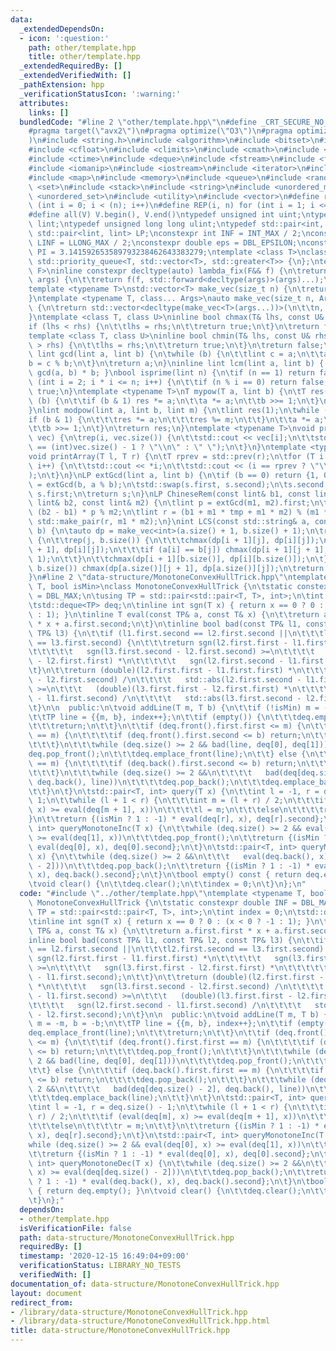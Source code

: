 ```yaml
---
data:
  _extendedDependsOn:
  - icon: ':question:'
    path: other/template.hpp
    title: other/template.hpp
  _extendedRequiredBy: []
  _extendedVerifiedWith: []
  _pathExtension: hpp
  _verificationStatusIcon: ':warning:'
  attributes:
    links: []
  bundledCode: "#line 2 \"other/template.hpp\"\n#define _CRT_SECURE_NO_WARNINGS\n\
    #pragma target(\"avx2\")\n#pragma optimize(\"O3\")\n#pragma optimize(\"unroll-loops\"\
    )\n#include <string.h>\n#include <algorithm>\n#include <bitset>\n#include <cassert>\n\
    #include <cfloat>\n#include <climits>\n#include <cmath>\n#include <complex>\n\
    #include <ctime>\n#include <deque>\n#include <fstream>\n#include <functional>\n\
    #include <iomanip>\n#include <iostream>\n#include <iterator>\n#include <list>\n\
    #include <map>\n#include <memory>\n#include <queue>\n#include <random>\n#include\
    \ <set>\n#include <stack>\n#include <string>\n#include <unordered_map>\n#include\
    \ <unordered_set>\n#include <utility>\n#include <vector>\n#define rep(i, n) for\
    \ (int i = 0; i < (n); i++)\n#define REP(i, n) for (int i = 1; i <= (n); i++)\n\
    #define all(V) V.begin(), V.end()\ntypedef unsigned int uint;\ntypedef long long\
    \ lint;\ntypedef unsigned long long ulint;\ntypedef std::pair<int, int> P;\ntypedef\
    \ std::pair<lint, lint> LP;\nconstexpr int INF = INT_MAX / 2;\nconstexpr lint\
    \ LINF = LLONG_MAX / 2;\nconstexpr double eps = DBL_EPSILON;\nconstexpr double\
    \ PI = 3.141592653589793238462643383279;\ntemplate <class T>\nclass prique : public\
    \ std::priority_queue<T, std::vector<T>, std::greater<T>> {\n};\ntemplate <typename\
    \ F>\ninline constexpr decltype(auto) lambda_fix(F&& f) {\n\treturn [f = std::forward<F>(f)](auto&&...\
    \ args) {\n\t\treturn f(f, std::forward<decltype(args)>(args)...);\n\t};\n}\n\
    template <typename T>\nstd::vector<T> make_vec(size_t n) {\n\treturn std::vector<T>(n);\n\
    }\ntemplate <typename T, class... Args>\nauto make_vec(size_t n, Args&&... args)\
    \ {\n\treturn std::vector<decltype(make_vec<T>(args...))>(\n\t\tn, make_vec<T>(std::forward<Args>(args)...));\n\
    }\ntemplate <class T, class U>\ninline bool chmax(T& lhs, const U& rhs) {\n\t\
    if (lhs < rhs) {\n\t\tlhs = rhs;\n\t\treturn true;\n\t}\n\treturn false;\n}\n\
    template <class T, class U>\ninline bool chmin(T& lhs, const U& rhs) {\n\tif (lhs\
    \ > rhs) {\n\t\tlhs = rhs;\n\t\treturn true;\n\t}\n\treturn false;\n}\ninline\
    \ lint gcd(lint a, lint b) {\n\twhile (b) {\n\t\tlint c = a;\n\t\ta = b;\n\t\t\
    b = c % b;\n\t}\n\treturn a;\n}\ninline lint lcm(lint a, lint b) { return a /\
    \ gcd(a, b) * b; }\nbool isprime(lint n) {\n\tif (n == 1) return false;\n\tfor\
    \ (int i = 2; i * i <= n; i++) {\n\t\tif (n % i == 0) return false;\n\t}\n\treturn\
    \ true;\n}\ntemplate <typename T>\nT mypow(T a, lint b) {\n\tT res(1);\n\twhile\
    \ (b) {\n\t\tif (b & 1) res *= a;\n\t\ta *= a;\n\t\tb >>= 1;\n\t}\n\treturn res;\n\
    }\nlint modpow(lint a, lint b, lint m) {\n\tlint res(1);\n\twhile (b) {\n\t\t\
    if (b & 1) {\n\t\t\tres *= a;\n\t\t\tres %= m;\n\t\t}\n\t\ta *= a;\n\t\ta %= m;\n\
    \t\tb >>= 1;\n\t}\n\treturn res;\n}\ntemplate <typename T>\nvoid printArray(std::vector<T>&\
    \ vec) {\n\trep(i, vec.size()) {\n\t\tstd::cout << vec[i];\n\t\tstd::cout << (i\
    \ == (int)vec.size() - 1 ? \"\\n\" : \" \");\n\t}\n}\ntemplate <typename T>\n\
    void printArray(T l, T r) {\n\tT rprev = std::prev(r);\n\tfor (T i = l; i != r;\
    \ i++) {\n\t\tstd::cout << *i;\n\t\tstd::cout << (i == rprev ? \"\\n\" : \" \"\
    );\n\t}\n}\nLP extGcd(lint a, lint b) {\n\tif (b == 0) return {1, 0};\n\tLP s\
    \ = extGcd(b, a % b);\n\tstd::swap(s.first, s.second);\n\ts.second -= a / b *\
    \ s.first;\n\treturn s;\n}\nLP ChineseRem(const lint& b1, const lint& m1, const\
    \ lint& b2, const lint& m2) {\n\tlint p = extGcd(m1, m2).first;\n\tlint tmp =\
    \ (b2 - b1) * p % m2;\n\tlint r = (b1 + m1 * tmp + m1 * m2) % (m1 * m2);\n\treturn\
    \ std::make_pair(r, m1 * m2);\n}\nint LCS(const std::string& a, const std::string&\
    \ b) {\n\tauto dp = make_vec<int>(a.size() + 1, b.size() + 1);\n\trep(i, a.size())\
    \ {\n\t\trep(j, b.size()) {\n\t\t\tchmax(dp[i + 1][j], dp[i][j]);\n\t\t\tchmax(dp[i][j\
    \ + 1], dp[i][j]);\n\t\t\tif (a[i] == b[j]) chmax(dp[i + 1][j + 1], dp[i][j] +\
    \ 1);\n\t\t}\n\t\tchmax(dp[i + 1][b.size()], dp[i][b.size()]);\n\t}\n\trep(j,\
    \ b.size()) chmax(dp[a.size()][j + 1], dp[a.size()][j]);\n\treturn dp[a.size()][b.size()];\n\
    }\n#line 2 \"data-structure/MonotoneConvexHullTrick.hpp\"\ntemplate <typename\
    \ T, bool isMin>\nclass MonotoneConvexHullTrick {\n\tstatic constexpr double INF\
    \ = DBL_MAX;\n\tusing TP = std::pair<std::pair<T, T>, int>;\n\tint index = 0;\n\
    \tstd::deque<TP> deq;\n\tinline int sgn(T x) { return x == 0 ? 0 : (x < 0 ? -1\
    \ : 1); }\n\tinline T eval(const TP& a, const T& x) {\n\t\treturn a.first.first\
    \ * x + a.first.second;\n\t}\n\tinline bool bad(const TP& l1, const TP& l2, const\
    \ TP& l3) {\n\t\tif (l1.first.second == l2.first.second ||\n\t\t\tl2.first.second\
    \ == l3.first.second) {\n\t\t\treturn sgn(l2.first.first - l1.first.first) *\n\
    \t\t\t\t\t   sgn(l3.first.second - l2.first.second) >=\n\t\t\t\t   sgn(l3.first.first\
    \ - l2.first.first) *\n\t\t\t\t\t   sgn(l2.first.second - l1.first.second);\n\t\
    \t}\n\t\treturn (double)(l2.first.first - l1.first.first) *\n\t\t\t\t   sgn(l3.first.second\
    \ - l2.first.second) /\n\t\t\t\t   std::abs(l2.first.second - l1.first.second)\
    \ >=\n\t\t\t   (double)(l3.first.first - l2.first.first) *\n\t\t\t\t   sgn(l2.first.second\
    \ - l1.first.second) /\n\t\t\t\t   std::abs(l3.first.second - l2.first.second);\n\
    \t}\n\n  public:\n\tvoid addLine(T m, T b) {\n\t\tif (!isMin) m = -m, b = -b;\n\
    \t\tTP line = {{m, b}, index++};\n\t\tif (empty()) {\n\t\t\tdeq.emplace_front(line);\n\
    \t\t\treturn;\n\t\t}\n\t\tif (deq.front().first.first <= m) {\n\t\t\tif (deq.front().first.first\
    \ == m) {\n\t\t\t\tif (deq.front().first.second <= b) return;\n\t\t\t\tdeq.pop_front();\n\
    \t\t\t}\n\t\t\twhile (deq.size() >= 2 && bad(line, deq[0], deq[1]))\n\t\t\t\t\
    deq.pop_front();\n\t\t\tdeq.emplace_front(line);\n\t\t} else {\n\t\t\tif (deq.back().first.first\
    \ == m) {\n\t\t\t\tif (deq.back().first.second <= b) return;\n\t\t\t\tdeq.pop_back();\n\
    \t\t\t}\n\t\t\twhile (deq.size() >= 2 &&\n\t\t\t\t   bad(deq[deq.size() - 2],\
    \ deq.back(), line))\n\t\t\t\tdeq.pop_back();\n\t\t\tdeq.emplace_back(line);\n\
    \t\t}\n\t}\n\tstd::pair<T, int> query(T x) {\n\t\tint l = -1, r = deq.size() -\
    \ 1;\n\t\twhile (l + 1 < r) {\n\t\t\tint m = (l + r) / 2;\n\t\t\tif (eval(deq[m],\
    \ x) >= eval(deq[m + 1], x))\n\t\t\t\tl = m;\n\t\t\telse\n\t\t\t\tr = m;\n\t\t\
    }\n\t\treturn {(isMin ? 1 : -1) * eval(deq[r], x), deq[r].second};\n\t}\n\tstd::pair<T,\
    \ int> queryMonotoneInc(T x) {\n\t\twhile (deq.size() >= 2 && eval(deq[0], x)\
    \ >= eval(deq[1], x))\n\t\t\tdeq.pop_front();\n\t\treturn {(isMin ? 1 : -1) *\
    \ eval(deq[0], x), deq[0].second};\n\t}\n\tstd::pair<T, int> queryMonotoneDec(T\
    \ x) {\n\t\twhile (deq.size() >= 2 &&\n\t\t\t   eval(deq.back(), x) >= eval(deq[deq.size()\
    \ - 2]))\n\t\t\tdeq.pop_back();\n\t\treturn {(isMin ? 1 : -1) * eval(deq.back(),\
    \ x), deq.back().second};\n\t}\n\tbool empty() const { return deq.empty(); }\n\
    \tvoid clear() {\n\t\tdeq.clear();\n\t\tindex = 0;\n\t}\n};\n"
  code: "#include \"../other/template.hpp\"\ntemplate <typename T, bool isMin>\nclass\
    \ MonotoneConvexHullTrick {\n\tstatic constexpr double INF = DBL_MAX;\n\tusing\
    \ TP = std::pair<std::pair<T, T>, int>;\n\tint index = 0;\n\tstd::deque<TP> deq;\n\
    \tinline int sgn(T x) { return x == 0 ? 0 : (x < 0 ? -1 : 1); }\n\tinline T eval(const\
    \ TP& a, const T& x) {\n\t\treturn a.first.first * x + a.first.second;\n\t}\n\t\
    inline bool bad(const TP& l1, const TP& l2, const TP& l3) {\n\t\tif (l1.first.second\
    \ == l2.first.second ||\n\t\t\tl2.first.second == l3.first.second) {\n\t\t\treturn\
    \ sgn(l2.first.first - l1.first.first) *\n\t\t\t\t\t   sgn(l3.first.second - l2.first.second)\
    \ >=\n\t\t\t\t   sgn(l3.first.first - l2.first.first) *\n\t\t\t\t\t   sgn(l2.first.second\
    \ - l1.first.second);\n\t\t}\n\t\treturn (double)(l2.first.first - l1.first.first)\
    \ *\n\t\t\t\t   sgn(l3.first.second - l2.first.second) /\n\t\t\t\t   std::abs(l2.first.second\
    \ - l1.first.second) >=\n\t\t\t   (double)(l3.first.first - l2.first.first) *\n\
    \t\t\t\t   sgn(l2.first.second - l1.first.second) /\n\t\t\t\t   std::abs(l3.first.second\
    \ - l2.first.second);\n\t}\n\n  public:\n\tvoid addLine(T m, T b) {\n\t\tif (!isMin)\
    \ m = -m, b = -b;\n\t\tTP line = {{m, b}, index++};\n\t\tif (empty()) {\n\t\t\t\
    deq.emplace_front(line);\n\t\t\treturn;\n\t\t}\n\t\tif (deq.front().first.first\
    \ <= m) {\n\t\t\tif (deq.front().first.first == m) {\n\t\t\t\tif (deq.front().first.second\
    \ <= b) return;\n\t\t\t\tdeq.pop_front();\n\t\t\t}\n\t\t\twhile (deq.size() >=\
    \ 2 && bad(line, deq[0], deq[1]))\n\t\t\t\tdeq.pop_front();\n\t\t\tdeq.emplace_front(line);\n\
    \t\t} else {\n\t\t\tif (deq.back().first.first == m) {\n\t\t\t\tif (deq.back().first.second\
    \ <= b) return;\n\t\t\t\tdeq.pop_back();\n\t\t\t}\n\t\t\twhile (deq.size() >=\
    \ 2 &&\n\t\t\t\t   bad(deq[deq.size() - 2], deq.back(), line))\n\t\t\t\tdeq.pop_back();\n\
    \t\t\tdeq.emplace_back(line);\n\t\t}\n\t}\n\tstd::pair<T, int> query(T x) {\n\t\
    \tint l = -1, r = deq.size() - 1;\n\t\twhile (l + 1 < r) {\n\t\t\tint m = (l +\
    \ r) / 2;\n\t\t\tif (eval(deq[m], x) >= eval(deq[m + 1], x))\n\t\t\t\tl = m;\n\
    \t\t\telse\n\t\t\t\tr = m;\n\t\t}\n\t\treturn {(isMin ? 1 : -1) * eval(deq[r],\
    \ x), deq[r].second};\n\t}\n\tstd::pair<T, int> queryMonotoneInc(T x) {\n\t\t\
    while (deq.size() >= 2 && eval(deq[0], x) >= eval(deq[1], x))\n\t\t\tdeq.pop_front();\n\
    \t\treturn {(isMin ? 1 : -1) * eval(deq[0], x), deq[0].second};\n\t}\n\tstd::pair<T,\
    \ int> queryMonotoneDec(T x) {\n\t\twhile (deq.size() >= 2 &&\n\t\t\t   eval(deq.back(),\
    \ x) >= eval(deq[deq.size() - 2]))\n\t\t\tdeq.pop_back();\n\t\treturn {(isMin\
    \ ? 1 : -1) * eval(deq.back(), x), deq.back().second};\n\t}\n\tbool empty() const\
    \ { return deq.empty(); }\n\tvoid clear() {\n\t\tdeq.clear();\n\t\tindex = 0;\n\
    \t}\n};"
  dependsOn:
  - other/template.hpp
  isVerificationFile: false
  path: data-structure/MonotoneConvexHullTrick.hpp
  requiredBy: []
  timestamp: '2020-12-15 16:49:04+09:00'
  verificationStatus: LIBRARY_NO_TESTS
  verifiedWith: []
documentation_of: data-structure/MonotoneConvexHullTrick.hpp
layout: document
redirect_from:
- /library/data-structure/MonotoneConvexHullTrick.hpp
- /library/data-structure/MonotoneConvexHullTrick.hpp.html
title: data-structure/MonotoneConvexHullTrick.hpp
---
```

